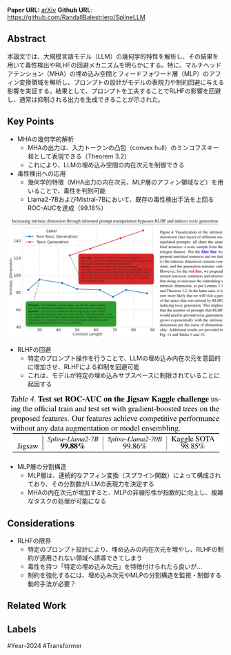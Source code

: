 **Paper URL:** [arXiv](https://arxiv.org/abs/2312.01648)
**Github URL**: https://github.com/RandallBalestriero/SplineLLM


## Abstract
本論文では、大規模言語モデル（LLM）の幾何学的特性を解析し、その結果を用いて毒性検出やRLHFの回避メカニズムを明らかにする。特に、マルチヘッドアテンション（MHA）の埋め込み空間とフィードフォワード層（MLP）のアフィン変換領域を解析し、プロンプトの設計がモデルの表現力や制約回避に与える影響を実証する。結果として、プロンプトを工夫することでRLHFの影響を回避し、通常は抑制される出力を生成できることが示された。


## Key Points
- MHAの幾何学的解析
    - MHAの出力は、入力トークンの凸包（convex hull）のミンコフスキー和として表現できる（Theorem 3.2）
    - これにより、LLMの埋め込み空間の内在次元を制御できる
- 毒性検出への応用
    - 幾何学的特徴（MHA出力の内在次元、MLP層のアフィン領域など）を用いることで、毒性を判別可能
    - Llama2-7BおよびMistral-7Bにおいて、既存の毒性検出手法を上回るROC-AUCを達成（99.18%）

![Image](https://raw.githubusercontent.com/genga6/paper-notes/main/images/Characterizing_Large_Language_Model_Geometry_Helps_Solve_Toxicity_Detection_and_Generation_1.png)

- RLHFの回避
    - 特定のプロンプト操作を行うことで、LLMの埋め込み内在次元を意図的に増加させ、RLHFによる抑制を回避可能
    - これは、モデルが特定の埋め込みサブスペースに制限されていることに起因する

![Image](https://raw.githubusercontent.com/genga6/paper-notes/main/images/Characterizing_Large_Language_Model_Geometry_Helps_Solve_Toxicity_Detection_and_Generation_2.png)

- MLP層の分割構造
    - MLP層は、連続的なアフィン変換（スプライン関数）によって構成されており、その分割数がLLMの表現力を決定する
    - MHAの内在次元が増加すると、MLPの非線形性が指数的に向上し、複雑なタスクの処理が可能になる


## Considerations
- RLHFの限界
	- 特定のプロンプト設計により、埋め込みの内在次元を増やし、RLHFの制約が適用されない領域へ誘導できてしまう
	- 毒性を持つ「特定の埋め込み次元」を特徴付けられたら良いが...
	- 制約を強化するには、埋め込み次元やMLPの分割構造を監視・制御する動的手法が必要？


## Related Work 


## Labels
#Year-2024  #Transformer 
